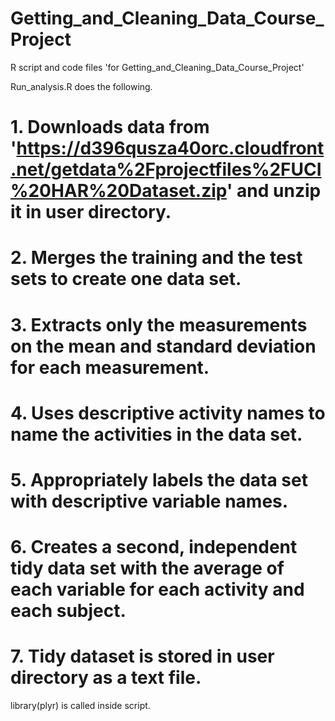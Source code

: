 Getting_and_Cleaning_Data_Course_Project
========================================

R script and code files 'for Getting_and_Cleaning_Data_Course_Project'

Run_analysis.R does the following.
# 1. Downloads data from 'https://d396qusza40orc.cloudfront.net/getdata%2Fprojectfiles%2FUCI%20HAR%20Dataset.zip' and unzip it in user directory.
# 2. Merges the training and the test sets to create one data set. 
# 3. Extracts only the measurements on the mean and standard deviation for each measurement.  
# 4. Uses descriptive activity names to name the activities in the data set. 
# 5. Appropriately labels the data set with descriptive variable names. 
# 6. Creates a second, independent tidy data set with the average of each variable for each activity and each subject.
# 7. Tidy dataset is stored in user directory as a text file.

library(plyr) is called inside script.


